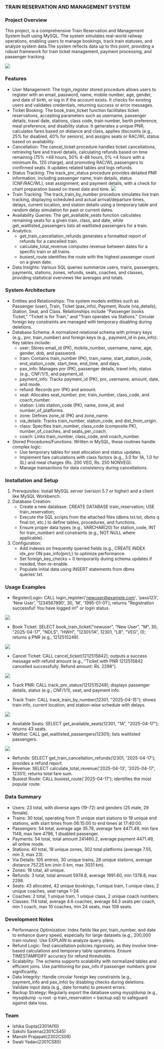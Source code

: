 ### TRAIN RESERVATION AND MANAGEMENT SYSTEM



### Project Overview
This project, is a comprehensive Train Reservation and Management System built using MySQL. The system simulates real-world railway operations, enabling users to manage bookings, track train statuses, and analyze system data.The system reflects data up to this point, providing a robust framework for train ticket management, payment processing, and passenger tracking.

![](dbms_er.png)
### Features
- User Management: The login_register stored procedure allows users to register with an email, password, name, mobile number, age, gender, and date of birth, or log in if the account exists. It checks for existing users and validates credentials, returning success or error messages.
- Ticket Booking: The book_train_ticket function facilitates ticket reservations, accepting parameters such as username, passenger details, travel date, stations, class code, train number, berth preference, meal preference, and disability status. It generates a unique PNR, calculates fares based on distance and class, applies discounts (e.g., 25% for disabled, 40% for seniors), and assigns seats or RAC/WL status based on availability.
- Cancellation: The cancel_ticket procedure handles ticket cancellations, retrieving fare and travel details, calculating refunds based on time remaining (75% >48 hours, 50% 4-48 hours, 0% <4 hours with a minimum Rs. 120 charge), and promoting RAC/WL passengers to confirmed seats. It updates related tables and logs refunds.
- Status Tracking: The track_pnr_status procedure provides detailed PNR information, including passenger name, train details, status (CNF/RAC/WL), seat assignment, and payment details, with a check for chart preparation based on travel date and time.
  ![](rac_wl.jpg)
- Train Tracking: The track_train_by_number procedure simulates live train tracking, displaying scheduled and actual arrival/departure times, delays, current location, and station details using a temporary table and random delay simulation for past or current dates.
- Availability Queries: The get_available_seats function calculates remaining seats for a given train, class, and date, while get_waitlisted_passengers lists all waitlisted passengers for a train.
- Analytics:
  - get_train_cancellation_refunds generates a formatted report of refunds for a cancelled train.
  - calculate_total_revenue computes revenue between dates for a specific train or all trains.
  - busiest_route identifies the route with the highest passenger count on a given date.
- Data Insights: Various SQL queries summarize users, trains, passengers, payments, stations, zones, refunds, seats, coaches, and classes, providing statistical overviews like averages and totals.

### System Architecture
- Entities and Relationships: The system models entities such as Passenger (user), Train, Ticket (pax_info), Payment, Route (via_details), Station, Seat, and Class. Relationships include "Passenger books Ticket," "Ticket is for Train," and "Train operates via Stations." Circular foreign key constraints are managed with temporary disabling during deletions.
- Database Schema: A normalized relational schema with primary keys (e.g., pnr, train_number) and foreign keys (e.g., payment_id in pax_info). Key tables include:
  - user: Stores email_id (PK), mobile_number, username, name, age, gender, dob, and password.
  - train: Contains train_number (PK), train_name, start_station_code, end_station_code, start_time, end_time, and days.
  - pax_info: Manages pnr (PK), passenger details, travel info, status (e.g., CNF/1/1), and payment_id.
  - payment_info: Tracks payment_id (PK), pnr, username, amount, date, and mode.
  - refund: Records pnr (PK) and amount.
  - seat: Allocates seat_number, pnr, train_number, class_code, and coach_number.
  - station: Lists station_code (PK), name, zone_id, and number_of_platforms.
  - zone: Defines zone_id (PK) and zone_name.
  - via_details: Tracks train_number, station_code, and dist_from_origin.
  - class: Specifies train_number, class_code (composite PK), number_of_coaches, and seats_per_coach.
  - coach: Links train_number, class_code, and coach_number.
- Stored Procedures/Functions: Written in MySQL, these routines handle complex logic:
  - Use temporary tables for seat allocation and status updates.
  - Implement fare calculations with class factors (e.g., 3.0 for 1A, 1.0 for SL) and meal charges (Rs. 200 VEG, Rs. 250 NONVEG).
  - Manage transactions for data consistency during cancellations.

### Installation and Setup
1. Prerequisites: Install MySQL server (version 5.7 or higher) and a client like MySQL Workbench.
2. Database Creation:
   - Create a new database: CREATE DATABASE train_reservation; USE train_reservation;
   - Execute the SQL scripts from the attached files (dbms txt.txt, dbms q final.txt, etc.) to define tables, procedures, and functions.
   - Ensure proper data types (e.g., VARCHAR(20) for station_code, INT for train_number) and constraints (e.g., NOT NULL where applicable).
3. Configuration:
   - Add indexes on frequently queried fields (e.g., CREATE INDEX idx_pnr ON pax_info(pnr);) to optimize performance.
   - Set foreign_key_checks = 0 temporarily during schema updates if needed, then re-enable.
   - Populate initial data using INSERT statements from dbms queries'.txt.

### Usage Examples
- Register/Login: CALL login_register('newuser@example.com', 'pass123', 'New User', '1234567890', 30, 'M', '1995-01-01'); returns "Registration successful! You have logged in!" or login status.

![](login_register.jpg)

- Book Ticket: SELECT book_train_ticket("newuser", "New User", "M", 30, "2025-04-17", "NDLS", "HWH", "12301/1A", 12301, "LB", "VEG", 0); returns a PNR (e.g., 1212515249).

![](book_train_ticket.jpg)

- Cancel Ticket: CALL cancel_ticket(1212515842); outputs a success message with refund amount (e.g., "Ticket with PNR 1212515842 cancelled successfully. Refund amount: Rs. 2298").

![](cancel_ticket.jpg)

- Track PNR: CALL track_pnr_status(1212515249); displays passenger details, status (e.g., CNF/1/1), seat, and payment info.

- Track Train: CALL track_train_by_number(12301, "2025-04-15"); shows train info, current location, and station-wise schedule with delays.

![](track_train_by_number.jpg)

- Available Seats: SELECT get_available_seats(12301, "1A", "2025-04-17"); returns 43 seats.
- Waitlist: CALL get_waitlisted_passengers(12301); lists waitlisted passengers.

![](avail_seats.jpg)

- Refunds: SELECT get_train_cancellation_refunds(12301, '2025-04-17'); provides a refund report.
- Revenue: SELECT calculate_total_revenue('2025-04-13', '2025-04-17', 12301); returns total fare sum.
- Busiest Route: CALL busiest_route('2025-04-17'); identifies the most popular route.

### Data Summary
- Users: 23 total, with diverse ages (19-72) and genders (25 male, 29 female).
- Trains: 30 total, operating from 11 unique start stations to 19 unique end stations, with start times from 06:15:00 to end times at 17:40:00.
- Passengers: 54 total, average age 35.78, average fare 4471.49, min fare 1149, max fare 4796, 1 disabled passenger.
- Payments: 54 total, total amount 241460.2, average payment 4471.49, all online mode.
- Stations: 40 total, 18 unique zones, 302 total platforms (average 7.55, min 3, max 23).
- Via Details: 105 entries, 30 unique trains, 28 unique stations, average distance 757.25 km (min 0 km, max 3031 km).
- Zones: 18 total, all unique.
- Refunds: 3 total, total amount 5974.8, average 1991.60, min 1378.8, max 2298.
- Seats: 43 allocated, 42 unique bookings, 1 unique train, 1 unique class, 2 unique coaches, seat range 1-24.
- Coaches: 2 total, 1 unique train, 1 unique class, 2 unique coach numbers.
- Classes: 114 total, average 4.6 coaches, average 64.3 seats per coach, min 1 coach, max 10 coaches, min 24 seats, max 108 seats.

### Development Notes
- Performance Optimization: Index fields like pnr, train_number, and date to enhance query speed, especially for large datasets (e.g., 200,000 train routes). Use EXPLAIN to analyze query plans.
- Refund Logic: Test cancellation policies rigorously, as they involve time-based calculations and temporary table operations. Ensure TIMESTAMPDIFF accuracy for refund thresholds.
- Scalability: The schema supports scalability with normalized tables and efficient joins. Use partitioning for pax_info if passenger numbers grow significantly.
- Data Integrity: Handle circular foreign key constraints (e.g., payment_info and pax_info) by disabling checks during deletions. Validate input data (e.g., date formats) to prevent errors.
- Backup Strategy: Regularly export the database using mysqldump (e.g., mysqldump -u root -p train_reservation > backup.sql) to safeguard against data loss.

### Team
- Ishika Gupta(2301AI10)
- Sakshi Saxena(2301CS45)
- Manshi Prajapati(2302CS08)
- Swati Yadav(2301CS85)
